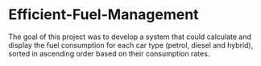 # Efficient-Fuel-Management
The goal of this project was to develop a system that could calculate and display the fuel consumption for each car type (petrol, diesel and hybrid), sorted in ascending order based on their consumption rates.
